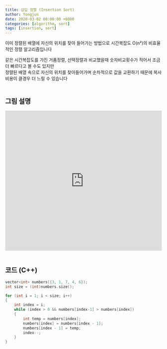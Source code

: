 ```yaml
---
title: 삽입 정렬 (Insertion Sort)
author: Yongjun
date: 2020-03-02 00:00:00 +0800
categories: [algorithm, sort]
tags: [insertion, sort]
---
```


이미 정렬된 배열에 자신의 위치를 찾아 들어가는 방법으로 시간복잡도 O(n²)의 비효율적인 정렬 알고리즘입니다  

같은 시간복잡도를 가진 거품정렬, 선택정렬과 비교했을때 숫자비교횟수가 적어서 조금 더 빠르다고 볼 수도 있지만  
정렬된 배열 속으로 자신의 위치를 찾아들어가며 순차적으로 값을 교환하기 때문에 복사 비용이 클경우 더 느릴 수 있습니다  
<br>

## 그림 설명 
<style>
.responsive-wrap iframe{ max-width: 100%;}
</style>
<div class="responsive-wrap">
<iframe src="https://docs.google.com/presentation/d/e/2PACX-1vQSE5tGmlOk46et7CHrl5wt3fQa-kAwUC1W4cElnJ3CWTXyIA-Ly2ZPhlI5C5wMxF2qgWL46sARLqop/embed?start=false&loop=false&delayms=3000" frameborder="0" width="750" height="450" allowfullscreen="true" mozallowfullscreen="true" webkitallowfullscreen="true">
</iframe>
</div>
<br>

## 코드 (C++)
```c++
vector<int> numbers({3, 1, 7, 4, 6});
int size = (int)numbers.size();

for (int i = 1; i < size; i++)
{
    int index = i;
    while (index > 0 && numbers[index-1] > numbers[index])
    {
        int temp = numbers[index];
        numbers[index] = numbers[index - 1];
        numbers[index - 1] = temp;
        index--;
    }
}
```
